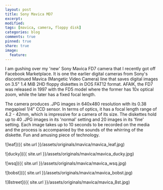 ```yaml
---
layout: post
title: Sony Mavica MD7
excerpt:
modified:
tags: [mavica, camera, floppy disk]
categories: blog
comments: true
pinned: true
share: true
image:
  feature:
---
```


I am gushing over my 'new' Sony Mavica FD7 camera that I recently got off Facebook Marketplace. It is one the earlier digital cameras from Sony's discontinued Mavica (Mangetic Video Camera) line that saves digital images on 3.5" 1.4 MiB 2HD floppy diskettes in DOS FAT12 format. AFAIK, the FD7 was released in 1997 with the FD5 model where the former has 10x optical zoom, while the later has a fixed focal length.

The camera produces .JPG images in 640x480 resolution with its 0.38 megapixel 1/4" CCD sensor. In terms of optics, it has a focal length range of 4.2 - 42mm, which is impressive for a camera of its size. The diskettes hold up to 40 .JPG images in its 'normal' setting and 20 images in its 'fine' setting. Each image takes up to 10 seconds to be recorded on the media and the process is accompanied by the sounds of the whirring of the diskette. Fun and amusing piece of technology.

![leaf]({{ site.url }}/assets/originals/mavica/mavica_leaf.jpg)

![ducky]({{ site.url }}/assets/originals/mavica/mavica_ducky.jpg)

![wsq]({{ site.url }}/assets/originals/mavica/mavica_wsq.jpg)

![bobst]({{ site.url }}/assets/originals/mavica/mavica_bobst.jpg)

![8street]({{ site.url }}/assets/originals/mavica/mavica_8st.jpg)
